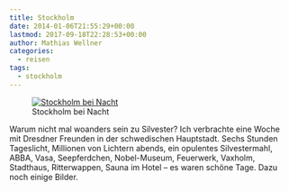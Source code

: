 ```yaml
---
title: Stockholm
date: 2014-01-06T21:55:29+00:00
lastmod: 2017-09-18T22:28:53+00:00
author: Mathias Wellner
categories:
  - reisen
tags:
  - stockholm
---
```

<figure>
  <a href="https://www.flickr.com/photos/mwellner/11786868776/" title="Stockholm bei Nacht">
    <img srcset="https://farm8.staticflickr.com/7351/11786868776_72822ae980_n.jpg 320w, https://farm8.staticflickr.com/7351/11786868776_72822ae980_z.jpg 640w, https://farm8.staticflickr.com/7351/11786868776_72822ae980_c.jpg 800w, https://farm8.staticflickr.com/7351/11786868776_c591f128f9_h.jpg 1600w, https://farm8.staticflickr.com/7351/11786868776_f41f5ca230_k.jpg 2048w" src="https://farm8.staticflickr.com/7351/11786868776_72822ae980_b.jpg" title="Stockholm bei Nacht">    
  </a>
  <figcaption>Stockholm bei Nacht</figcaption>
</figure>

<!--more-->

Warum nicht mal woanders sein zu Silvester? Ich verbrachte eine Woche mit Dresdner Freunden in der schwedischen Hauptstadt. Sechs Stunden Tageslicht, Millionen von Lichtern abends, ein opulentes Silvestermahl, ABBA, Vasa, Seepferdchen, Nobel-Museum, Feuerwerk, Vaxholm, Stadthaus, Ritterwappen, Sauna im Hotel &#8211; es waren schöne Tage. Dazu noch einige Bilder.

